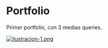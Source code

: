 # Portfolio
Primer portfolio, con 3 medias queries.

[![ilustracion-1.png](https://i.postimg.cc/WzMGJrHQ/ilustracion-1.png)](https://postimg.cc/JHzDfymq)
